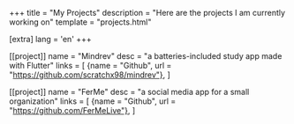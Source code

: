 +++
title = "My Projects"
description = "Here are the projects I am currently working on"
template = "projects.html"

[extra]
lang = 'en'
+++

[[project]]
name = "Mindrev"
desc = "a batteries-included study app made with Flutter"
links = [
	{name = "Github", url = "https://github.com/scratchx98/mindrev"},
]

[[project]]
name = "FerMe"
desc = "a social media app for a small organization"
links = [
  {name = "Github", url = "https://github.com/FerMeLive"},
]
